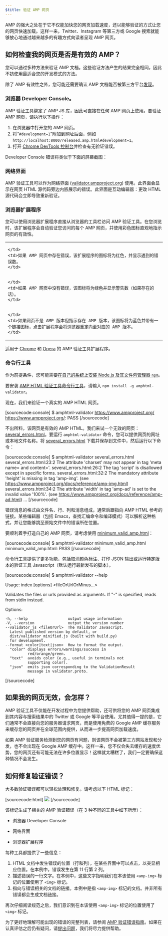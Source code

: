 ```yaml
---
$title: 验证 AMP 网页
---
```


AMP 的强大之处在于它不仅能加快您的网页加载速度，还以能够验证的方式让您的网页快速加载。<i></i>这样一来，Twitter、Instagram 等第三方或 Google 搜索就能够放心地通过越来越多的有趣方式向读者呈现 AMP 网页。

## 如何检查我的网页是否是有效的 AMP？

您可以通过多种方法来验证 AMP 文档。这些验证方法产生的结果完全相同，因此不妨使用最适合您的开发模式的方法。

除了 AMP 有效性之外，您可能还需要确认 AMP 文档能否被第三方平台[发现](/zh_cn/docs/guides/deploy/discovery.html)。

### 浏览器 Developer Console。

AMP 验证工具绑定了 AMP JS 库，因此可直接在任何 AMP 网页上使用。要验证 AMP 网页，请执行以下操作：

  1. 在浏览器中打开您的 AMP 网页。
  1. 将“`#development=1`”附加到网址后面，例如 `http://localhost:8000/released.amp.html#development=1`。
  1. 打开 [Chrome DevTools 控制台](https://developers.google.com/web/tools/chrome-devtools/debug/console/)并检查有无验证错误。

Developer Console 错误将类似于下面的屏幕截图：

<amp-img src="/static/img/docs/validator_errors.png" width="713" height="243" alt="Chrome Developer Console 中 AMP 验证工具错误的屏幕截图" layout="responsive"></amp-img>


### 网络界面

AMP 验证工具可以作为网络界面 ([validator.ampproject.org](https://validator.ampproject.org/)) 使用。此界面会显示在网页 HTML 源代码旁边内嵌展示的错误。此界面是互动编辑器：更改 HTML 源代码会立即导致重新验证。

<amp-img src="/static/img/docs/validator_web_ui.png" width="660" height="507" alt="包含错误示例的 validator.ampproject.org 屏幕截图。" layout="responsive"></amp-img>


### 浏览器扩展程序

您可以使用浏览器扩展程序直接从浏览器的工具栏访问 AMP 验证工具。在您浏览时，该扩展程序会自动验证您访问的每个 AMP 网页，并使用彩色图标直观地指示网页的有效性。

<table>
  <tr>
    <td>
      <amp-img src="/static/img/docs/validator_icon_invalid.png" width="20" height="20" alt="表示无效 AMP 文档的红色 AMP 图标。" layout="fixed"></amp-img>
      
    </td>
    <td>如果 AMP 网页中存在错误，该扩展程序的图标将为红色，并显示遇到的错误数。
    </td>
  </tr>
  <tr>
    <td>
      <amp-img src="/static/img/docs/validator_icon_valid.png" width="20" height="20" alt="表示有效 AMP 文档的绿色 AMP 图标。" layout="fixed"></amp-img>
      
    </td>
    <td>如果 AMP 网页中没有错误，该图标将为绿色并显示警告数（如果存在的话）。
    </td>
  </tr>
  <tr>
    <td>
      <amp-img src="/static/img/docs/validator_icon_link.png" width="20" height="20" alt="表示点击可转到 AMP HTML 版本的蓝色 AMP 图标。" layout="fixed"></amp-img>
      
    </td>
    <td>如果网页不是 AMP 版本但指示存在 AMP 版本，该图标将为蓝色并带有一个链接图标，点击扩展程序会将浏览器重定向至对应的 AMP 版本。
    </td>
  </tr>
</table>

适用于 [Chrome](https://chrome.google.com/webstore/detail/amp-validator/nmoffdblmcmgeicmolmhobpoocbbmknc) 和 [Opera](https://addons.opera.com/en-gb/extensions/details/amp-validator/) 的 AMP 验证工具扩展程序。

### 命令行工具

作为前提条件，您可能需要[在自己的系统上安装 Node.js 及其文件包管理器 `npm`](https://docs.npmjs.com/getting-started/installing-node)。

要安装 [AMP HTML 验证工具命令行工具](https://www.npmjs.com/package/amphtml-validator)，请输入 `npm install -g amphtml-validator`。

现在，我们来验证一个真实的 AMP HTML 网页。

[sourcecode:console]
$ amphtml-validator https://www.ampproject.org/
https://www.ampproject.org/: PASS
[/sourcecode]

不出所料，该网页是有效的 AMP HTML。我们来试一个无效的网页：[several_errors.html](https://raw.githubusercontent.com/ampproject/amphtml/master/validator/testdata/feature_tests/several_errors.html)。要运行 `amphtml-validator` 命令，您可以提供网页的网址或本地文件名称。将 [several_errors.html](https://raw.githubusercontent.com/ampproject/amphtml/master/validator/testdata/feature_tests/several_errors.html) 下载并保存到文件中，然后运行以下命令：

[sourcecode:console]
$ amphtml-validator several_errors.html
several_errors.html:23:2 The attribute 'charset' may not appear in tag 'meta name= and content='.
several_errors.html:26:2 The tag 'script' is disallowed except in specific forms.
several_errors.html:32:2 The mandatory attribute 'height' is missing in tag 'amp-img'. (see https://www.ampproject.org/docs/reference/amp-img.html)
several_errors.html:34:2 The attribute 'width' in tag 'amp-ad' is set to the invalid value '100%'. (see https://www.ampproject.org/docs/reference/amp-ad.html)
...
[/sourcecode]

错误消息的格式由文件名、行、列和消息组成，通常后跟指向 AMP HTML 参考的链接。某些编辑器（包括 Emacs，查找汇编命令和编译模式）可以解析这种格式，并让您能够跳至原始文件中的错误所在位置。

要顺利着手打造自己的 AMP 网页，请考虑使用 [minimum_valid_amp.html](https://raw.githubusercontent.com/ampproject/amphtml/master/validator/testdata/feature_tests/minimum_valid_amp.html)：

[sourcecode:console]
$ amphtml-validator minimum_valid_amp.html
minimum_valid_amp.html: PASS
[/sourcecode]

命令行工具提供了更多功能，包括取消颜色标注、打印 JSON 输出或运行特定版本的验证工具 Javascript（默认运行最新发布的脚本）。

[sourcecode:console]
$ amphtml-validator --help

  Usage: index [options] <fileOrUrlOrMinus...>

  Validates the files or urls provided as arguments. If "-" is
  specified, reads from stdin instead.

  Options:

    -h, --help                  output usage information
    -V, --version               output the version number
    --validator_js <fileOrUrl>  The Validator Javascript.
      Latest published version by default, or
      dist/validator_minified.js (built with build.py)
      for development.
    --format <color|text|json>  How to format the output.
      "color" displays errors/warnings/success in
              red/orange/green.
      "text"  avoids color (e.g., useful in terminals not
              supporting color).
      "json"  emits json corresponding to the ValidationResult
              message in validator.proto.
[/sourcecode]

## 如果我的网页无效，会怎样？

AMP 验证工具不仅能在开发过程中为您提供帮助，还可供将您的 AMP 网页集成到其内容与搜索结果中的 Twitter 或 Google 等平台使用。尤其值得一提的是，它们通常不会直接向您的服务器请求网页，而是使用免费的 Google AMP 缓存服务来缓存您的网页并在全球范围内提供，从而进一步提高网页加载速度。

如果 AMP 验证服务检测到您的网页有问题，则该网页不会被第三方网站发现和分发，也不会出现在 Google AMP 缓存中。这样一来，您不仅会失去缓存的速度优势，您的网页还有可能无法在许多位置显示！这样就太糟糕了，我们一定要确保这种情况不会发生。

## 如何修复验证错误？

大多数验证错误都可以轻松处理和修复。请考虑以下 HTML 标记：

[sourcecode:html]
<img src="cat.png">
[/sourcecode]

该标记生成了相关的 AMP 验证错误（在 3 种不同的工具中如下所示）：

* 浏览器 Developer Console
<amp-img alt="AMP 错误：“img”标记只能是“noscript”标记的子级。您是不是要使用“amp-img”？第 11 行第 2 列" height="30" src="/static/img/docs/validator_console_imgerror.png" width="696" layout="responsive"></amp-img>

* 网络界面
<amp-img alt="AMP 错误：“img”标记只能是“noscript”标记的子级。您是不是要使用“amp-img”？第 11 行第 2 列" height="58" src="/static/img/docs/validator_webui_imgerror.png" width="676" layout="responsive"></amp-img>

* 浏览器扩展程序
<amp-img alt="AMP 错误：“img”标记只能是“noscript”标记的子级。您是不是要使用“amp-img”？第 11 行第 2 列" height="108" src="/static/img/docs/validator_extension_imgerror.png" width="724" layout="responsive"></amp-img>

每种工具都提供了一些信息：

  1. HTML 文档中发生错误的位置（行和列），在某些界面中可以点击，以突显相应位置。在本例中，错误发生在第 11 行第 2 列。
  1. 描述错误的一行文字。在本例中，这些文字指明我们在本该使用 `<amp-img>` 标记的位置使用了 `<img>` 标记。
  1. 指向与错误相关的文档的链接。本例中是指 `<amp-img>` 标记的文档。并非所有错误都会生成文档链接。

再次仔细阅读规范之后，我们意识到在本该使用 `<amp-img>` 标记的位置使用了 `<img>` 标记。

为了更好地理解可能出现的错误的完整列表，请参阅 [AMP 验证错误指南](/zh_cn/docs/reference/validation_errors.html)。如果在认真评估之后仍有疑问，请[提出问题](http://stackoverflow.com/questions/tagged/amp-html)，我们将尽力提供帮助。
